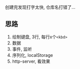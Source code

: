 创建完发现打字太快, 仓库名打错了...

## 思路
1. 绘制键盘, 3行, 每行x个`<kbd>`
2. 数据
3. 事件, 监听
4. 序列化, localStorage
5. http-server, 看效果
